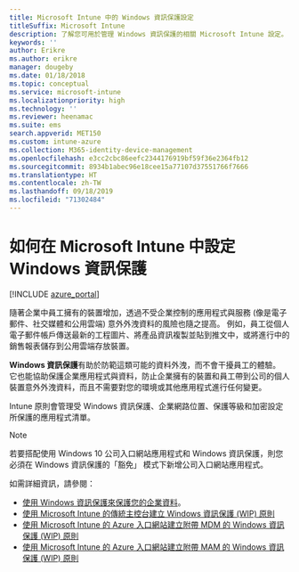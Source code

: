 ```yaml
---
title: Microsoft Intune 中的 Windows 資訊保護設定
titleSuffix: Microsoft Intune
description: 了解您可用於管理 Windows 資訊保護的相關 Microsoft Intune 設定。
keywords: ''
author: Erikre
ms.author: erikre
manager: dougeby
ms.date: 01/18/2018
ms.topic: conceptual
ms.service: microsoft-intune
ms.localizationpriority: high
ms.technology: ''
ms.reviewer: heenamac
ms.suite: ems
search.appverid: MET150
ms.custom: intune-azure
ms.collection: M365-identity-device-management
ms.openlocfilehash: e3cc2cbc86eefc2344176919bf59f36e2364fb12
ms.sourcegitcommit: 8934b1abec96e18cee15a77107d37551766f7666
ms.translationtype: HT
ms.contentlocale: zh-TW
ms.lasthandoff: 09/18/2019
ms.locfileid: "71302484"
---
```

# <a name="how-to-configure-windows-information-protection-in-microsoft-intune"></a>如何在 Microsoft Intune 中設定 Windows 資訊保護

[!INCLUDE [azure_portal](./includes/azure_portal.md)]

隨著企業中員工擁有的裝置增加，透過不受企業控制的應用程式與服務 (像是電子郵件、社交媒體和公用雲端) 意外外洩資料的風險也隨之提高。 例如，員工從個人電子郵件帳戶傳送最新的工程圖片、將產品資訊複製並貼到推文中，或將進行中的銷售報表儲存到公用雲端存放裝置。

**Windows 資訊保護**有助於防範這類可能的資料外洩，而不會干擾員工的體驗。 它也能協助保護企業應用程式與資料，防止企業擁有的裝置和員工帶到公司的個人裝置意外外洩資料，而且不需要對您的環境或其他應用程式進行任何變更。

Intune 原則會管理受 Windows 資訊保護、企業網路位置、保護等級和加密設定所保護的應用程式清單。

>[!NOTE]
> 若要搭配使用 Windows 10 公司入口網站應用程式和 Windows 資訊保護，則您必須在 Windows 資訊保護的「豁免」  模式下新增公司入口網站應用程式。 

如需詳細資訊，請參閱：
- [使用 Windows 資訊保護來保護您的企業資料](https://technet.microsoft.com/itpro/windows/keep-secure/protect-enterprise-data-using-wip)。
- [使用 Microsoft Intune 的傳統主控台建立 Windows 資訊保護 (WIP) 原則](https://docs.microsoft.com/windows/threat-protection/windows-information-protection/create-wip-policy-using-intune)
- [使用 Microsoft Intune 的 Azure 入口網站建立附帶 MDM 的 Windows 資訊保護 (WIP) 原則](https://docs.microsoft.com/windows/threat-protection/windows-information-protection/create-wip-policy-using-intune-azure)
- [使用 Microsoft Intune 的 Azure 入口網站建立附帶 MAM 的 Windows 資訊保護 (WIP) 原則](https://docs.microsoft.com/windows/threat-protection/windows-information-protection/create-wip-policy-using-mam-intune-azure)
